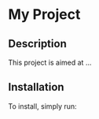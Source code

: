 # My Project

## Description
This project is aimed at ...

## Installation
To install, simply run:

